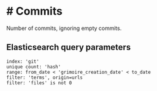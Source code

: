 # \# Commits

Number of commits, ignoring empty commits.

## Elasticsearch query parameters
```
index: 'git'
unique count: 'hash'
range: from_date < 'grimoire_creation_date' < to_date
filter: 'terms', origin=urls
filter: 'files' is not 0
```
